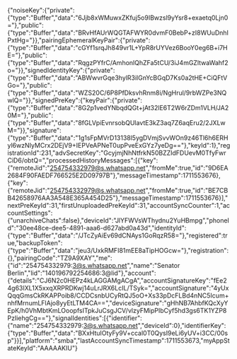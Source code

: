 {"noiseKey":{"private":{"type":"Buffer","data":"6Jjb8xWMuwxZKfuj5o9IBwzsl9yYsr8+exaetq0Ljn0="},"public":{"type":"Buffer","data":"BRvHfAUrWQGTAFWYR0dvmF0BebP+zI8WUuDnhIPxtHg="}},"pairingEphemeralKeyPair":{"private":{"type":"Buffer","data":"cGYf1srqJh849vr1L+YpR8rUYVez6BooY0eg6B+i7HE="},"public":{"type":"Buffer","data":"RqgzPYfrC/AmhonlQhZFa5tCU/3iJ4mGZltwaWahf2o="}},"signedIdentityKey":{"private":{"type":"Buffer","data":"ABWwvrGqe3hylR3ilGnYcBGqD7Ks0a2tHE+CiQFtVGo="},"public":{"type":"Buffer","data":"WZS20C/6P8PfDksvhRnm8i/NgHrul/9rbWZPe3NQwlQ="}},"signedPreKey":{"keyPair":{"private":{"type":"Buffer","data":"8G2p1vedYNbqdQGt+jAt32lE6T2W6rZDm1VLH/JA20M="},"public":{"type":"Buffer","data":"8fGLVpiEvnrsobQUlavtE3kZ3aq7Z6aqEru2/2JXLwM="}},"signature":{"type":"Buffer","data":"1g1sFpMVrD13138l5ygDVmjSvvWOn9z46Tl6h6ERHyl6wzNIyMCrx2DEjV9+IEPVeAPNeT0upPveExGYz7yeDg=="},"keyId":1},"registrationId":231,"advSecretKey":"GcyjmjNhNtfrkN50BZZIdFDUevM0TfyFwrCiD6/obtQ=","processedHistoryMessages":[{"key":{"remoteJid":"254754332979@s.whatsapp.net","fromMe":true,"id":"9D6EA2684F90FAEDF766525E2D09797B"},"messageTimestamp":1711553676},{"key":{"remoteJid":"254754332979@s.whatsapp.net","fromMe":true,"id":"BE7CBB42658976AA3A548E365A454D25"},"messageTimestamp":1711553676}],"nextPreKeyId":31,"firstUnuploadedPreKeyId":31,"accountSyncCounter":1,"accountSettings":{"unarchiveChats":false},"deviceId":"JlYFWVsWThydnu2YuHBmpg","phoneId":"30ee48ce-dee5-4891-aaa6-d627abd0a43d","identityId":{"type":"Buffer","data":"/JTcZyAiEv69dCNAys1GoRqzR58="},"registered":true,"backupToken":{"type":"Buffer","data":"jeu3/UxkRMFI81mEE8aTipHOGcw="},"registration":{},"pairingCode":"TZ9A9XAY","me":{"id":"254754332979:3@s.whatsapp.net","name":"Senator Berlin","lid":"140196792254686:3@lid"},"account":{"details":"CJ6N2c0HEPz4kLAGGAMgACgA","accountSignatureKey":"fEe24g63IXL1X5xxqXRPRDKwj14uLrJRX6LcIL/TSyk=","accountSignature":"4yUxQqqGmsCkRKAPPoib8/CCDCsnbUCyRtQJ5oO+Xs33pDcFLBd4nNC5Icum+nhfMrnumLFlAjo8yyEtLTM4CA==","deviceSignature":"gHhNB7AhbfKQcXyYEpK/h0VhMbtKmLOoopfsITpkJuCsgJCV/vlzyFMipPIbCyf5hd3gs6TK1YZP8PzIiehgCg=="},"signalIdentities":[{"identifier":{"name":"254754332979:3@s.whatsapp.net","deviceId":0},"identifierKey":{"type":"Buffer","data":"BXxHtuIOtyFy9V+ccal0T0QysI9eLi6yUV+i3CC/00sp"}}],"platform":"smba","lastAccountSyncTimestamp":1711553673,"myAppStateKeyId":"AAAAAKIU"}

